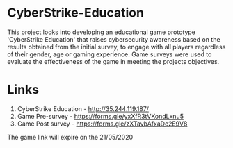 # CyberStrike-Education
This project looks into developing an educational game prototype 'CyberStrike Education' that raises cybersecurity awareness based on the results obtained from the initial survey, to engage with all players regardless of their gender, age or gaming experience. Game surveys were used to evaluate the effectiveness of the game in meeting the projects objectives. 


# Links
1. CyberStrike Education - http://35.244.119.187/
2. Game Pre-survey - https://forms.gle/yxXfR3tVKondLxnu5
3. Game Post survey - https://forms.gle/zXTavbAfxaDc2E9V8

The game link will expire on the 21/05/2020 
